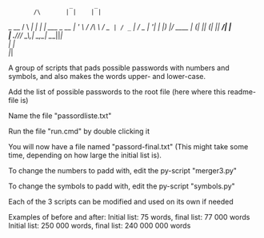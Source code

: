 



                     _      _             
           /\       | |    | |            
  _ __    /  \    __| |  __| |  ___  _ __ 
 | '_ \  / /\ \  / _` | / _` | / _ \| '__|
 | |_) |/ ____ \| (_| || (_| ||  __/| |   
 | .__//_/    \_\\__,_| \__,_| \___||_|   
 | |                                      
 |_|                                      

A group of scripts that pads possible passwords with numbers and symbols, and also makes the words upper- and lower-case.

Add the list of possible passwords to the root file (here where this readme-file is)

Name the file "passordliste.txt"

Run the file "run.cmd" by double clicking it

You will now have a file named "passord-final.txt" (This might take some time, depending on how large the initial list is).

To change the numbers to padd with, edit the py-script "merger3.py"

To change the symbols to padd with, edit the py-script "symbols.py"

Each of the 3 scripts can be modified and used on its own if needed

Examples of before and after:
Initial list: 75 words, final list: 77 000 words
Initial list: 250 000 words, final list: 240 000 000 words

